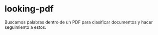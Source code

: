 # looking-pdf
Buscamos palabras dentro de un PDF para clasificar documentos y hacer seguimiento a estos.
